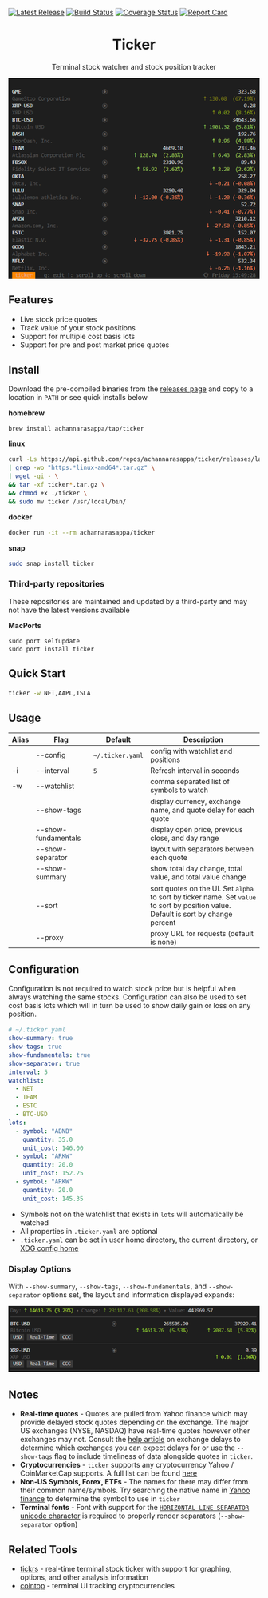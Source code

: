 <p>
    <a href="https://github.com/achannarasappa/ticker/releases"><img src="https://img.shields.io/github/v/release/achannarasappa/ticker" alt="Latest Release"></a>
    <a href="https://github.com/achannarasappa/ticker/actions"><img src="https://github.com/achannarasappa/ticker/workflows/test/badge.svg" alt="Build Status"></a>
    <a href='https://coveralls.io/github/achannarasappa/ticker?branch=master'><img src='https://coveralls.io/repos/github/achannarasappa/ticker/badge.svg?branch=master' alt='Coverage Status' /></a>
    <a href='https://goreportcard.com/badge/github.com/achannarasappa/ticker'><img src='https://goreportcard.com/badge/github.com/achannarasappa/ticker' alt='Report Card' /></a>
</p>

<h1 align="center">Ticker</h2>
<p align="center">
Terminal stock watcher and stock position tracker
</p>
<p align="center">
<img align="center" src="./docs/ticker.gif" />
</p>

## Features

* Live stock price quotes
* Track value of your stock positions
* Support for multiple cost basis lots
* Support for pre and post market price quotes

## Install

Download the pre-compiled binaries from the [releases page](https://github.com/achannarasappa/ticker/releases) and copy to a location in `PATH` or see quick installs below

**homebrew**
```
brew install achannarasappa/tap/ticker
```

**linux**
```sh
curl -Ls https://api.github.com/repos/achannarasappa/ticker/releases/latest \
| grep -wo "https.*linux-amd64*.tar.gz" \
| wget -qi - \
&& tar -xf ticker*.tar.gz \
&& chmod +x ./ticker \
&& sudo mv ticker /usr/local/bin/
```

**docker**
```sh
docker run -it --rm achannarasappa/ticker
```

**snap**
```sh
sudo snap install ticker
```

### Third-party repositories
These repositories are maintained and updated by a third-party and may not have the latest versions available

**MacPorts**
```
sudo port selfupdate
sudo port install ticker
```

## Quick Start

```sh
ticker -w NET,AAPL,TSLA
```

## Usage
|Alias|Flag|Default|Description|
|-|-|-|-|
|  |--config|`~/.ticker.yaml`|config with watchlist and positions|
|-i|--interval|`5`|Refresh interval in seconds|
|-w|--watchlist||comma separated list of symbols to watch|
|  |--show-tags||display currency, exchange name, and quote delay for each quote |
|  |--show-fundamentals||display open price, previous close, and day range |
|  |--show-separator||layout with separators between each quote|
|  |--show-summary||show total day change, total value, and total value change|
|  |--sort||sort quotes on the UI. Set `alpha` to sort by ticker name. Set `value` to sort by position value. Default is sort by change percent|
|  |--proxy||proxy URL for requests (default is none)|

## Configuration

Configuration is not required to watch stock price but is helpful when always watching the same stocks. Configuration can also be used to set cost basis lots which will in turn be used to show daily gain or loss on any position.

```yaml
# ~/.ticker.yaml
show-summary: true
show-tags: true
show-fundamentals: true
show-separator: true
interval: 5
watchlist:
  - NET
  - TEAM
  - ESTC
  - BTC-USD
lots:
  - symbol: "ABNB"
    quantity: 35.0
    unit_cost: 146.00
  - symbol: "ARKW"
    quantity: 20.0
    unit_cost: 152.25
  - symbol: "ARKW"
    quantity: 20.0
    unit_cost: 145.35
```

* Symbols not on the watchlist that exists in `lots` will automatically be watched
* All properties in `.ticker.yaml` are optional
* `.ticker.yaml` can be set in user home directory, the current directory, or [XDG config home](https://specifications.freedesktop.org/basedir-spec/basedir-spec-latest.html)

### Display Options

With  `--show-summary`, `--show-tags`, `--show-fundamentals`, and `--show-separator` options set, the layout and information displayed expands:

<img src="./docs/ticker-all-options.png" />

## Notes

* **Real-time quotes** - Quotes are pulled from Yahoo finance which may provide delayed stock quotes depending on the exchange. The major US exchanges (NYSE, NASDAQ) have real-time quotes however other exchanges may not. Consult the [help article](https://help.yahoo.com/kb/SLN2310.html) on exchange delays to determine which exchanges you can expect delays for or use the `--show-tags` flag to include timeliness of data alongside quotes in `ticker`.
* **Cryptocurrencies**  - `ticker` supports any cryptocurrency Yahoo / CoinMarketCap supports. A full list can be found [here](https://finance.yahoo.com/cryptocurrencies?offset=0&count=100)
* **Non-US Symbols, Forex, ETFs** - The names for there may differ from their common name/symbols. Try searching the native name in [Yahoo finance](https://finance.yahoo.com/) to determine the symbol to use in `ticker`
* **Terminal fonts** - Font with support for the [`HORIZONTAL LINE SEPARATOR` unicode character](https://www.fileformat.info/info/unicode/char/23af/fontsupport.htm) is required to properly render separators (`--show-separator` option)

## Related Tools

* [tickrs](https://github.com/tarkah/tickrs) - real-time terminal stock ticker with support for graphing, options, and other analysis information
* [cointop](https://github.com/miguelmota/cointop) - terminal UI tracking cryptocurrencies
